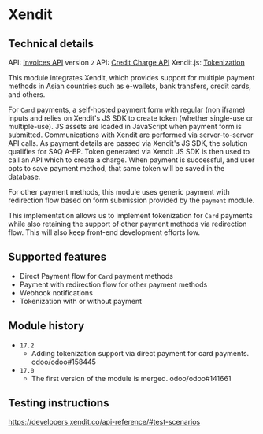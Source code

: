 # Xendit

## Technical details

API: [Invoices API](https://developers.xendit.co/api-reference/#create-invoice) version `2`
API: [Credit Charge API](https://developers.xendit.co/api-reference/#create-charge)
Xendit.js: [Tokenization](https://docs.xendit.co/credit-cards/integrations/tokenization)

This module integrates Xendit, which provides support for multiple payment methods in Asian countries
such as e-wallets, bank transfers, credit cards, and others.

For `Card` payments, a self-hosted payment form with regular (non iframe) inputs and relies on Xendit's
JS SDK to create token (whether single-use or multiple-use). JS assets are loaded in JavaScript when
payment form is submitted. Communications with Xendit are performed via server-to-server API calls.
As payment details are passed via Xendit's JS SDK, the solution qualifies for SAQ A-EP. Token
generated via Xendit JS SDK is then used to call an API which to create a charge. When payment is
successful, and user opts to save payment method, that same token will be saved in the database.

For other payment methods, this module uses generic payment with redirection flow based on form
submission provided by the `payment` module.

This implementation allows us to implement tokenization for `Card` payments while also retaining
the support of other payment methods via redirection flow. This will also keep front-end
development efforts low.

## Supported features

- Direct Payment flow for `Card` payment methods
- Payment with redirection flow for other payment methods
- Webhook notifications
- Tokenization with or without payment

## Module history

- `17.2`
  - Adding tokenization support via direct payment for card payments. odoo/odoo#158445
- `17.0`
  - The first version of the module is merged. odoo/odoo#141661

## Testing instructions

https://developers.xendit.co/api-reference/#test-scenarios
